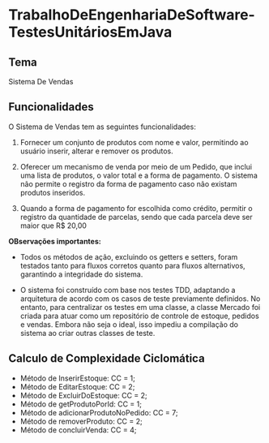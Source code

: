 # TrabalhoDeEngenhariaDeSoftware-TestesUnitáriosEmJava

## Tema

Sistema De Vendas

## Funcionalidades

O Sistema de Vendas tem as seguintes funcionalidades:

1. Fornecer um conjunto de produtos com nome e valor, permitindo ao usuário inserir, alterar e remover os produtos.

2. Oferecer um mecanismo de venda por meio de um Pedido, que inclui uma lista de produtos, o valor total e a forma de pagamento. O sistema não permite o registro da forma de pagamento caso não existam produtos inseridos.

3. Quando a forma de pagamento for escolhida como crédito, permitir o registro da quantidade de parcelas, sendo que cada parcela deve ser maior que R$ 20,00

**OBservações importantes:**
- Todos os métodos de ação, excluindo os getters e setters, foram testados tanto para fluxos corretos quanto para fluxos alternativos, garantindo a integridade do sistema.

- O sistema foi construído com base nos testes TDD, adaptando a arquitetura de acordo com os casos de teste previamente definidos. No entanto, para centralizar os testes em uma classe, a classe Mercado foi criada para atuar como um repositório de controle de estoque, pedidos e vendas. Embora não seja o ideal, isso impediu a compilação do sistema ao criar outras classes de teste.

## Calculo de Complexidade Ciclomática 

- Método de InserirEstoque: CC = 1;
- Método de EditarEstoque: CC = 2;
- Método de ExcluirDoEstoque: CC = 2;
- Método de getProdutoPorId: CC = 1;
- Método de adicionarProdutoNoPedido: CC = 7;
- Método de removerProduto: CC = 2;
- Método de concluirVenda: CC = 4;
